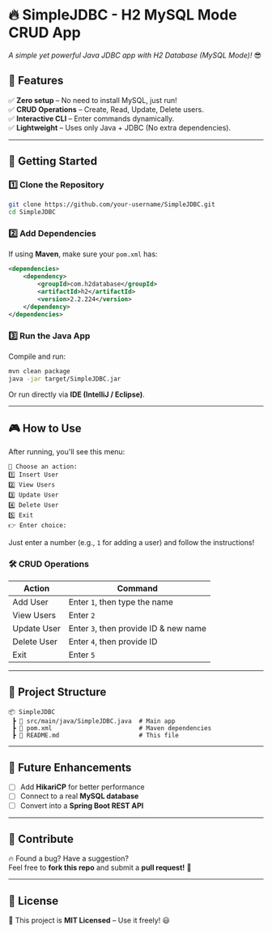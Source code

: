 # **🔥 SimpleJDBC - H2 MySQL Mode CRUD App**  
_A simple yet powerful Java JDBC app with H2 Database (MySQL Mode)!_ 😎  

## **📌 Features**
✅ **Zero setup** – No need to install MySQL, just run!  
✅ **CRUD Operations** – Create, Read, Update, Delete users.  
✅ **Interactive CLI** – Enter commands dynamically.  
✅ **Lightweight** – Uses only Java + JDBC (No extra dependencies).  

---

## **🚀 Getting Started**
### **1️⃣ Clone the Repository**
```bash
git clone https://github.com/your-username/SimpleJDBC.git
cd SimpleJDBC
```

### **2️⃣ Add Dependencies**
If using **Maven**, make sure your `pom.xml` has:
```xml
<dependencies>
    <dependency>
        <groupId>com.h2database</groupId>
        <artifactId>h2</artifactId>
        <version>2.2.224</version>
    </dependency>
</dependencies>
```

### **3️⃣ Run the Java App**
Compile and run:
```bash
mvn clean package
java -jar target/SimpleJDBC.jar
```
Or run directly via **IDE (IntelliJ / Eclipse)**.

---

## **🎮 How to Use**
After running, you'll see this menu:
```
📌 Choose an action:
1️⃣ Insert User
2️⃣ View Users
3️⃣ Update User
4️⃣ Delete User
5️⃣ Exit
👉 Enter choice: 
```
Just enter a number (e.g., `1` for adding a user) and follow the instructions!

### **🛠️ CRUD Operations**
| Action | Command |
|--------|---------|
| Add User | Enter `1`, then type the name |
| View Users | Enter `2` |
| Update User | Enter `3`, then provide ID & new name |
| Delete User | Enter `4`, then provide ID |
| Exit | Enter `5` |

---

## **📂 Project Structure**
```
📦 SimpleJDBC
 ┣ 📜 src/main/java/SimpleJDBC.java  # Main app
 ┣ 📜 pom.xml                        # Maven dependencies
 ┣ 📜 README.md                      # This file
```

---

## **🔮 Future Enhancements**
- [ ] Add **HikariCP** for better performance  
- [ ] Connect to a real **MySQL database**  
- [ ] Convert into a **Spring Boot REST API**  

---

## **📣 Contribute**
🔥 Found a bug? Have a suggestion?  
Feel free to **fork this repo** and submit a **pull request!** 🚀  

---

## **📜 License**
📖 This project is **MIT Licensed** – Use it freely! 😃  



